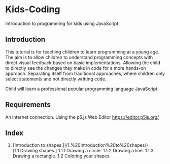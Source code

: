 # Kids-Coding
Introduction to programming for kids using JavaScript.

## Introduction
This tutorial is for teaching children to learn programming at a young age. The aim is to allow children to understand programming concepts with direct visual feedback based on basic implementations. Allowing the child to directly see the changes they make in code for a more hands-on approach. Separating itself from traditional approaches, where children only select statements and not directly writting code.

Child will learn a professional popular programming language JavaScript.
 
## Requirements
An internet connection.
Using the p5.js Web Editor https://editor.p5js.org/
 
## Index
<ol>
 <li>
  [Introduction to shapes.](/1.%20Introduction%20to%20shapes/)
 </li>
    [1.1 Drawing shapes.]
        1.1.1 Drawing a circle.
        1.1.2 Drawing a line.
        1.1.3 Drawing a rectangle.
    1.2 Coloring your shapes.
</ol>
